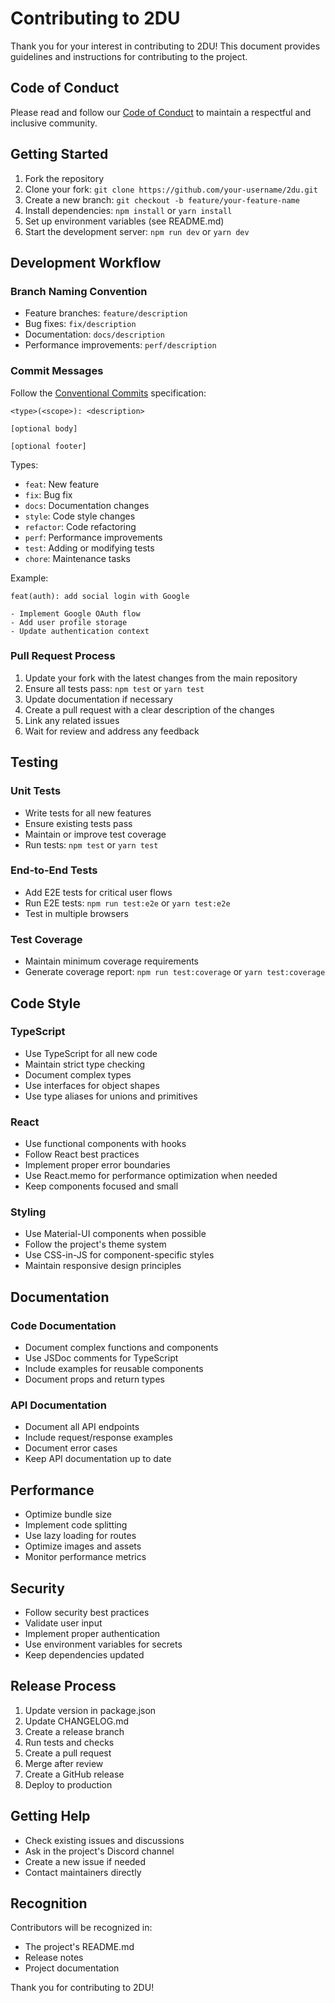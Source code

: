 # Contributing to 2DU

Thank you for your interest in contributing to 2DU! This document provides guidelines and instructions for contributing to the project.

## Code of Conduct

Please read and follow our [Code of Conduct](CODE_OF_CONDUCT.md) to maintain a respectful and inclusive community.

## Getting Started

1. Fork the repository
2. Clone your fork: `git clone https://github.com/your-username/2du.git`
3. Create a new branch: `git checkout -b feature/your-feature-name`
4. Install dependencies: `npm install` or `yarn install`
5. Set up environment variables (see README.md)
6. Start the development server: `npm run dev` or `yarn dev`

## Development Workflow

### Branch Naming Convention

- Feature branches: `feature/description`
- Bug fixes: `fix/description`
- Documentation: `docs/description`
- Performance improvements: `perf/description`

### Commit Messages

Follow the [Conventional Commits](https://www.conventionalcommits.org/) specification:

```
<type>(<scope>): <description>

[optional body]

[optional footer]
```

Types:
- `feat`: New feature
- `fix`: Bug fix
- `docs`: Documentation changes
- `style`: Code style changes
- `refactor`: Code refactoring
- `perf`: Performance improvements
- `test`: Adding or modifying tests
- `chore`: Maintenance tasks

Example:
```
feat(auth): add social login with Google

- Implement Google OAuth flow
- Add user profile storage
- Update authentication context
```

### Pull Request Process

1. Update your fork with the latest changes from the main repository
2. Ensure all tests pass: `npm test` or `yarn test`
3. Update documentation if necessary
4. Create a pull request with a clear description of the changes
5. Link any related issues
6. Wait for review and address any feedback

## Testing

### Unit Tests

- Write tests for all new features
- Ensure existing tests pass
- Maintain or improve test coverage
- Run tests: `npm test` or `yarn test`

### End-to-End Tests

- Add E2E tests for critical user flows
- Run E2E tests: `npm run test:e2e` or `yarn test:e2e`
- Test in multiple browsers

### Test Coverage

- Maintain minimum coverage requirements
- Generate coverage report: `npm run test:coverage` or `yarn test:coverage`

## Code Style

### TypeScript

- Use TypeScript for all new code
- Maintain strict type checking
- Document complex types
- Use interfaces for object shapes
- Use type aliases for unions and primitives

### React

- Use functional components with hooks
- Follow React best practices
- Implement proper error boundaries
- Use React.memo for performance optimization when needed
- Keep components focused and small

### Styling

- Use Material-UI components when possible
- Follow the project's theme system
- Use CSS-in-JS for component-specific styles
- Maintain responsive design principles

## Documentation

### Code Documentation

- Document complex functions and components
- Use JSDoc comments for TypeScript
- Include examples for reusable components
- Document props and return types

### API Documentation

- Document all API endpoints
- Include request/response examples
- Document error cases
- Keep API documentation up to date

## Performance

- Optimize bundle size
- Implement code splitting
- Use lazy loading for routes
- Optimize images and assets
- Monitor performance metrics

## Security

- Follow security best practices
- Validate user input
- Implement proper authentication
- Use environment variables for secrets
- Keep dependencies updated

## Release Process

1. Update version in package.json
2. Update CHANGELOG.md
3. Create a release branch
4. Run tests and checks
5. Create a pull request
6. Merge after review
7. Create a GitHub release
8. Deploy to production

## Getting Help

- Check existing issues and discussions
- Ask in the project's Discord channel
- Create a new issue if needed
- Contact maintainers directly

## Recognition

Contributors will be recognized in:
- The project's README.md
- Release notes
- Project documentation

Thank you for contributing to 2DU! 